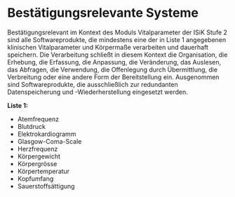 # Bestätigungsrelevante Systeme

Bestätigungsrelevant im Kontext des Moduls Vitalparameter der ISiK Stufe 2 sind alle Softwareprodukte, die mindestens eine der in Liste 1 angegebenen klinischen Vitalparameter und Körpermaße verarbeiten und dauerhaft speichern. Die Verarbeitung schließt in diesem Kontext die Organisation, die Erhebung, die Erfassung, die Anpassung, die Veränderung, das Auslesen, das Abfragen, die Verwendung, die Offenlegung durch Übermittlung, die Verbreitung oder eine andere Form der Bereitstellung ein. Ausgenommen sind Softwareprodukte, die ausschließlich zur redundanten Datenspeicherung und -Wiederherstellung eingesetzt werden.

**Liste 1:**
* Atemfrequenz
* Blutdruck
* Elektrokardiogramm
* Glasgow-Coma-Scale
* Herzfrequenz
* Körpergewicht
* Körpergrösse
* Körpertemperatur
* Kopfumfang
* Sauerstoffsättigung